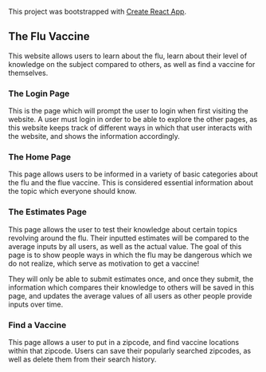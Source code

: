 This project was bootstrapped with [Create React App](https://github.com/facebook/create-react-app).

## The Flu Vaccine

This website allows users to learn about the flu, learn about their level of knowledge on the subject compared to others, as well as find a vaccine for themselves.


### The Login Page

This is the page which will prompt the user to login when first visiting the website. A user must login in order to be able to explore the other pages, as this website keeps track of different ways in which that user interacts with the website, and shows the information accordingly.


### The Home Page

This page allows users to be informed in a variety of basic categories about the flu and the flue vaccine. This is considered essential information about the topic which everyone should know.

### The Estimates Page

This page allows the user to test their knowledge about certain topics revolving around the flu. Their inputted estimates will be compared to the average inputs by all users, as well as the actual value. The goal of this page is to show people ways in which the flu may be dangerous which we do not realize, which serve as motivation to get a vaccine!

They will only be able to submit estimates once, and once they submit, the information which compares their knowledge to others will be saved in this page, and updates the average values of all users as other people provide inputs over time.


### Find a Vaccine

This page allows a user to put in a zipcode, and find vaccine locations within that zipcode. Users can save their popularly searched zipcodes, as well as delete them from their search history. 
